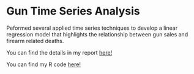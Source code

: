# Gun Time Series Analysis

Peformed several applied time series techniques to develop a linear regression model that highlights the relationship between gun sales and firearm related deaths.

You can find the details in my report [here!](https://github.com/tylerchang23/FirearmTimeSeries/blob/master/gun_tsa.pdf)

You can find my R code [here!](https://github.com/tylerchang23/FirearmTimeSeries/blob/master/gunAnalysis.R)
